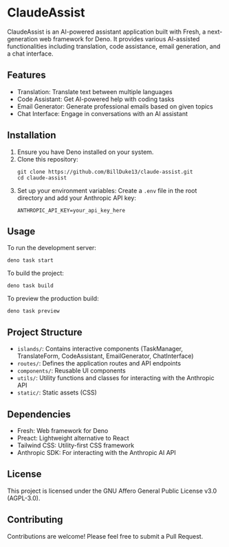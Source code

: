 # ClaudeAssist

ClaudeAssist is an AI-powered assistant application built with Fresh, a next-generation web framework for Deno. It provides various AI-assisted functionalities including translation, code assistance, email generation, and a chat interface.

## Features

- Translation: Translate text between multiple languages
- Code Assistant: Get AI-powered help with coding tasks
- Email Generator: Generate professional emails based on given topics
- Chat Interface: Engage in conversations with an AI assistant

## Installation

1. Ensure you have Deno installed on your system.
2. Clone this repository:
   ```
   git clone https://github.com/BillDuke13/claude-assist.git
   cd claude-assist
   ```
3. Set up your environment variables:
   Create a `.env` file in the root directory and add your Anthropic API key:
   ```
   ANTHROPIC_API_KEY=your_api_key_here
   ```

## Usage

To run the development server:

```
deno task start
```

To build the project:

```
deno task build
```

To preview the production build:

```
deno task preview
```

## Project Structure

- `islands/`: Contains interactive components (TaskManager, TranslateForm, CodeAssistant, EmailGenerator, ChatInterface)
- `routes/`: Defines the application routes and API endpoints
- `components/`: Reusable UI components
- `utils/`: Utility functions and classes for interacting with the Anthropic API
- `static/`: Static assets (CSS)

## Dependencies

- Fresh: Web framework for Deno
- Preact: Lightweight alternative to React
- Tailwind CSS: Utility-first CSS framework
- Anthropic SDK: For interacting with the Anthropic AI API

## License

This project is licensed under the GNU Affero General Public License v3.0 (AGPL-3.0).

## Contributing

Contributions are welcome! Please feel free to submit a Pull Request.
